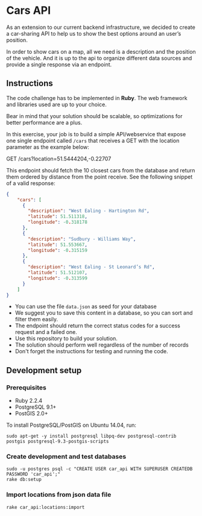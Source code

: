 # Cars API


As an extension to our current backend infrastructure, we decided to create a car-sharing API to help us to show the best options around an user’s position.

In order to show cars on a map, all we need is a description and the position of the vehicle. And it is up to the api to organize different data sources and provide a single response via an endpoint.

## Instructions

The code challenge has to be implemented in **Ruby**. The web framework and libraries used are up to your choice.

Bear in mind that your solution should be scalable, so optimizations for better performance are a plus.

In this exercise, your job is to build a simple API/webservice that expose one single endpoint called `/cars` that receives a GET with the location parameter as the example below:

GET /cars?location=51.5444204,-0.22707

This endpoint should fetch the 10 closest cars from the database and return them ordered by distance from the point receive. See the following snippet of a valid response:

````json
{
    "cars": [
      {
        "description": "West Ealing - Hartington Rd",
        "latitude": 51.511318,
        "longitude": -0.318178
      },
      {
        "description": "Sudbury - Williams Way",
        "latitude": 51.553667,
        "longitude": -0.315159
      },
      {
        "description": "West Ealing - St Leonard’s Rd",
        "latitude": 51.512107,
        "longitude": -0.313599
      }
    ]
}
````

- You can use the file `data.json` as seed for your database
- We suggest you to save this content in a database, so you can sort and filter them easily.
- The endpoint should return the correct status codes for a success request and a failed one.
- Use this repository to build your solution.
- The solution should perform well regardless of the number of records
- Don't forget the instructions for testing and running the code.

## Development setup

### Prerequisites

* Ruby 2.2.4
* PostgreSQL 9.1+
* PostGIS 2.0+
  
To install PostgreSQL/PostGIS on Ubuntu 14.04, run:
  
    sudo apt-get -y install postgresql libpq-dev postgresql-contrib postgis postgresql-9.3-postgis-scripts

### Create development and test databases

    sudo -u postgres psql -c "CREATE USER car_api WITH SUPERUSER CREATEDB PASSWORD 'car_api';"
    rake db:setup

### Import locations from json data file

    rake car_api:locations:import
    
